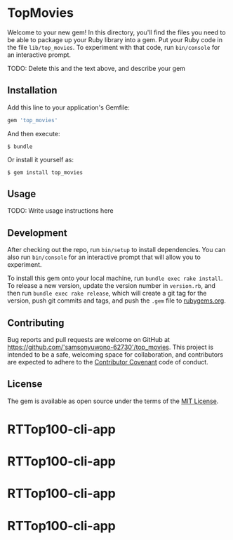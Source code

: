 # TopMovies

Welcome to your new gem! In this directory, you'll find the files you need to be able to package up your Ruby library into a gem. Put your Ruby code in the file `lib/top_movies`. To experiment with that code, run `bin/console` for an interactive prompt.

TODO: Delete this and the text above, and describe your gem

## Installation

Add this line to your application's Gemfile:

```ruby
gem 'top_movies'
```

And then execute:

    $ bundle

Or install it yourself as:

    $ gem install top_movies

## Usage

TODO: Write usage instructions here

## Development

After checking out the repo, run `bin/setup` to install dependencies. You can also run `bin/console` for an interactive prompt that will allow you to experiment.

To install this gem onto your local machine, run `bundle exec rake install`. To release a new version, update the version number in `version.rb`, and then run `bundle exec rake release`, which will create a git tag for the version, push git commits and tags, and push the `.gem` file to [rubygems.org](https://rubygems.org).

## Contributing

Bug reports and pull requests are welcome on GitHub at https://github.com/'samsonyuwono-62730'/top_movies. This project is intended to be a safe, welcoming space for collaboration, and contributors are expected to adhere to the [Contributor Covenant](http://contributor-covenant.org) code of conduct.


## License

The gem is available as open source under the terms of the [MIT License](http://opensource.org/licenses/MIT).

# RTTop100-cli-app
# RTTop100-cli-app
# RTTop100-cli-app
# RTTop100-cli-app
